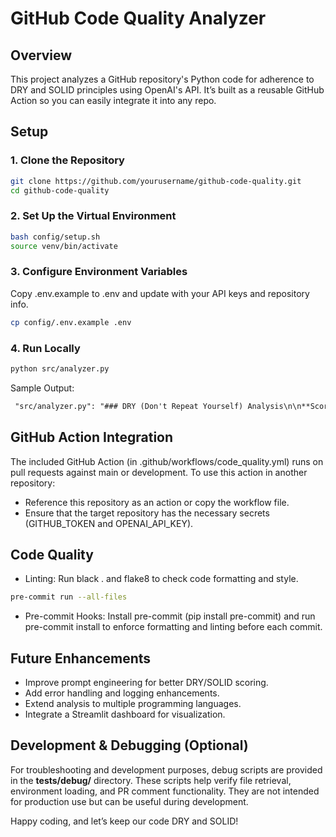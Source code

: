 # GitHub Code Quality Analyzer

## Overview
This project analyzes a GitHub repository's Python code for adherence to DRY and SOLID principles using OpenAI's API. It’s built as a reusable GitHub Action so you can easily integrate it into any repo.

## Setup

### 1. Clone the Repository
```sh
git clone https://github.com/yourusername/github-code-quality.git
cd github-code-quality
```

### 2. Set Up the Virtual Environment
```sh
bash config/setup.sh
source venv/bin/activate
```

### 3. Configure Environment Variables
Copy .env.example to .env and update with your API keys and repository info.
```sh
cp config/.env.example .env
```

### 4. Run Locally
```sh
python src/analyzer.py
```

Sample Output:
```md
 "src/analyzer.py": "### DRY (Don't Repeat Yourself) Analysis\n\n**Score: 6/10**\n\n**Summary:**\nThe code adheres to the DRY principle to some extent, but there are areas where repetition could be reduced. For instance, the error handling for the environment variable REPO could be encapsulated into a separate function to avoid redundancy if similar checks are needed elsewhere in the code. Additionally, the process of initializing clients could be abstracted into a function to promote reuse and clarity. However, the code does not contain significant duplication, which is why it scores moderately well.\n\n### SOLID Principles Analysis\n\n**Score: 5/10**\n\n**Summary:**\nThe code exhibits some adherence to the SOLID principles but lacks in certain areas. \n\n- **Single Responsibility Principle (SRP):** The analyze_repo function does multiple things: it checks environment variables, initializes clients, and processes files. This could be broken down into smaller, more focused functions.\n  \n- **Open/Closed Principle (OCP):** The function is not easily extendable without modifying the existing code, as adding new types of analysis or output formats would require changes to the analyze_repo function itself.\n  \n- **Liskov Substitution Principle (LSP):** This principle is not directly applicable here as there are no class hierarchies involved.\n  \n- **Interface Segregation Principle (ISP):** The code does not define interfaces, so this principle isn't relevant in its current form.\n  \n- **Dependency Inversion Principle (DIP):** The function directly instantiates GitHubClient and AIClient, which can make testing and substituting these dependencies more difficult. Using dependency injection could improve this aspect.\n\nOverall, while the code is functional, it could benefit from a more modular design that adheres more closely to SOLID principles."
 ```

## GitHub Action Integration

The included GitHub Action (in .github/workflows/code_quality.yml) runs on pull requests against main or development. To use this action in another repository:
- Reference this repository as an action or copy the workflow file.
- Ensure that the target repository has the necessary secrets (GITHUB_TOKEN and OPENAI_API_KEY).

## Code Quality
- Linting: Run black . and flake8 to check code formatting and style.
```sh
pre-commit run --all-files
```
- Pre-commit Hooks:
Install pre-commit (pip install pre-commit) and run pre-commit install to enforce formatting and linting before each commit.

## Future Enhancements
- Improve prompt engineering for better DRY/SOLID scoring.
- Add error handling and logging enhancements.
- Extend analysis to multiple programming languages.
- Integrate a Streamlit dashboard for visualization.

## Development & Debugging (Optional)

For troubleshooting and development purposes, debug scripts are provided in the **tests/debug/** directory. These scripts help verify file retrieval, environment loading, and PR comment functionality. They are not intended for production use but can be useful during development.

Happy coding, and let’s keep our code DRY and SOLID!